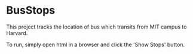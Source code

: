 # BusStops

This project tracks the location of bus which transits from MIT campus to Harvard. 

To run, simply open html in a browser and click the 'Show Stops' button. 
